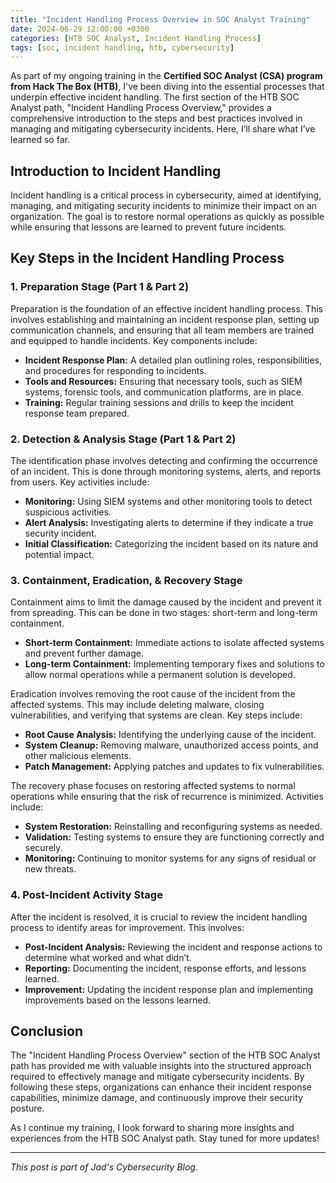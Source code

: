 ```yaml
---
title: "Incident Handling Process Overview in SOC Analyst Training"
date: 2024-06-29 12:00:00 +0300
categories: [HTB SOC Analyst, Incident Handling Process]
tags: [soc, incident handling, htb, cybersecurity]
---
```


As part of my ongoing training in the **Certified SOC Analyst (CSA) program from Hack The Box (HTB)**, I've been diving into the essential processes that underpin effective incident handling. The first section of the HTB SOC Analyst path, "Incident Handling Process Overview," provides a comprehensive introduction to the steps and best practices involved in managing and mitigating cybersecurity incidents. Here, I’ll share what I’ve learned so far.

## Introduction to Incident Handling

Incident handling is a critical process in cybersecurity, aimed at identifying, managing, and mitigating security incidents to minimize their impact on an organization. The goal is to restore normal operations as quickly as possible while ensuring that lessons are learned to prevent future incidents.

## Key Steps in the Incident Handling Process

### 1. Preparation Stage (Part 1 & Part 2)

Preparation is the foundation of an effective incident handling process. This involves establishing and maintaining an incident response plan, setting up communication channels, and ensuring that all team members are trained and equipped to handle incidents. Key components include:

- **Incident Response Plan:** A detailed plan outlining roles, responsibilities, and procedures for responding to incidents.
- **Tools and Resources:** Ensuring that necessary tools, such as SIEM systems, forensic tools, and communication platforms, are in place.
- **Training:** Regular training sessions and drills to keep the incident response team prepared.

### 2. Detection & Analysis Stage (Part 1 & Part 2)

The identification phase involves detecting and confirming the occurrence of an incident. This is done through monitoring systems, alerts, and reports from users. Key activities include:

- **Monitoring:** Using SIEM systems and other monitoring tools to detect suspicious activities.
- **Alert Analysis:** Investigating alerts to determine if they indicate a true security incident.
- **Initial Classification:** Categorizing the incident based on its nature and potential impact.

### 3. Containment, Eradication, & Recovery Stage

Containment aims to limit the damage caused by the incident and prevent it from spreading. This can be done in two stages: short-term and long-term containment.

- **Short-term Containment:** Immediate actions to isolate affected systems and prevent further damage.
- **Long-term Containment:** Implementing temporary fixes and solutions to allow normal operations while a permanent solution is developed.

Eradication involves removing the root cause of the incident from the affected systems. This may include deleting malware, closing vulnerabilities, and verifying that systems are clean. Key steps include:

- **Root Cause Analysis:** Identifying the underlying cause of the incident.
- **System Cleanup:** Removing malware, unauthorized access points, and other malicious elements.
- **Patch Management:** Applying patches and updates to fix vulnerabilities.

The recovery phase focuses on restoring affected systems to normal operations while ensuring that the risk of recurrence is minimized. Activities include:

- **System Restoration:** Reinstalling and reconfiguring systems as needed.
- **Validation:** Testing systems to ensure they are functioning correctly and securely.
- **Monitoring:** Continuing to monitor systems for any signs of residual or new threats.

### 4. Post-Incident Activity Stage

After the incident is resolved, it is crucial to review the incident handling process to identify areas for improvement. This involves:

- **Post-Incident Analysis:** Reviewing the incident and response actions to determine what worked and what didn’t.
- **Reporting:** Documenting the incident, response efforts, and lessons learned.
- **Improvement:** Updating the incident response plan and implementing improvements based on the lessons learned.

## Conclusion

The "Incident Handling Process Overview" section of the HTB SOC Analyst path has provided me with valuable insights into the structured approach required to effectively manage and mitigate cybersecurity incidents. By following these steps, organizations can enhance their incident response capabilities, minimize damage, and continuously improve their security posture.

As I continue my training, I look forward to sharing more insights and experiences from the HTB SOC Analyst path. Stay tuned for more updates!

---

_This post is part of Jad's Cybersecurity Blog._